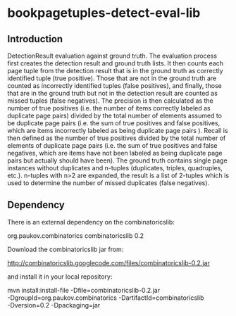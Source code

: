 bookpagetuples-detect-eval-lib
==============================

Introduction
------------
DetectionResult evaluation against ground truth. The evaluation process first
creates the detection result and ground truth lists. It then counts each page
tuple from the detection result that is in the ground truth as correctly
identified tuple (true positive). Those that are not in the ground truth are
counted as incorrectly identified tuples (false positives), and finally,
those that are in the ground truth but not in the detection result are counted
as missed tuples (false negatives).
The precision is then calculated as the number of true positives (i.e. the 
number of items correctly labeled as duplicate page pairs) divided by the 
total number of elements assumed to be duplicate page pairs (i.e. the sum of 
true positives and false positives, which are items incorrectly labeled as 
being duplicate page pairs ). Recall is then defined as the number of 
true positives divided by the total number of elements of duplicate page 
pairs (i.e. the sum of true positives and false negatives, which are items 
have not been labeled as being duplicate page pairs but actually should have 
been).
The ground truth contains single page instances without duplicates and 
n-tuples (duplicates, triples, quadruples, etc.). n-tuples with n>2 are 
expanded, the result is a list of 2-tuples which is used to determine the
number of missed duplicates (false negatives).

Dependency
----------
There is an external dependency on the combinatoricslib:

<dependency>
    <groupId>org.paukov.combinatorics</groupId>
    <artifactId>combinatoricslib</artifactId>
    <version>0.2</version>
</dependency>

Download the combinatoricslib jar from:

http://combinatoricslib.googlecode.com/files/combinatoricslib-0.2.jar

and install it in your local repository:

mvn install:install-file -Dfile=combinatoricslib-0.2.jar \
  -DgroupId=org.paukov.combinatorics -DartifactId=combinatoricslib \
  -Dversion=0.2 -Dpackaging=jar
